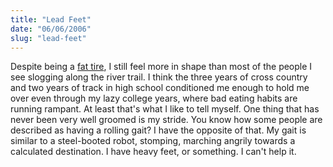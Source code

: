 ```yaml
---
title: "Lead Feet"
date: "06/06/2006"
slug: "lead-feet"
---
```


Despite being a [fat tire](http://www.newbelgium.com/beers_ft.php), I still feel more in shape than most of the people I see slogging along the river trail. I think the three years of cross country and two years of track in high school conditioned me enough to hold me over even through my lazy college years, where bad eating habits are running rampant. At least that's what I like to tell myself. One thing that has never been very well groomed is my stride. You know how some people are described as having a rolling gait? I have the opposite of that. My gait is similar to a steel-booted robot, stomping, marching angrily towards a calculated destination. I have heavy feet, or something. I can't help it.